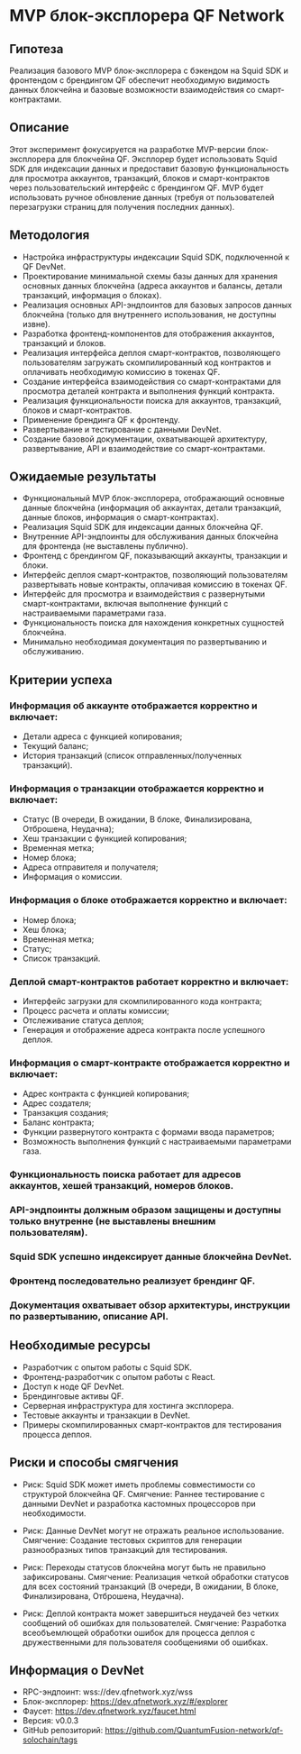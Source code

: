 # MVP блок-эксплорера QF Network

## Гипотеза
Реализация базового MVP блок-эксплорера с бэкендом на Squid SDK и фронтендом с брендингом QF обеспечит необходимую видимость данных блокчейна и базовые возможности взаимодействия со смарт-контрактами.

## Описание
Этот эксперимент фокусируется на разработке MVP-версии блок-эксплорера для блокчейна QF. Эксплорер будет использовать Squid SDK для индексации данных и предоставит базовую функциональность для просмотра аккаунтов, транзакций, блоков и смарт-контрактов через пользовательский интерфейс с брендингом QF. MVP будет использовать ручное обновление данных (требуя от пользователей перезагрузки страниц для получения последних данных).

## Методология
- Настройка инфраструктуры индексации Squid SDK, подключенной к QF DevNet.
- Проектирование минимальной схемы базы данных для хранения основных данных блокчейна (адреса аккаунтов и балансы, детали транзакций, информация о блоках).
- Реализация основных API-эндпоинтов для базовых запросов данных блокчейна (только для внутреннего использования, не доступны извне).
- Разработка фронтенд-компонентов для отображения аккаунтов, транзакций и блоков.
- Реализация интерфейса деплоя смарт-контрактов, позволяющего пользователям загружать скомпилированный код контрактов и оплачивать необходимую комиссию в токенах QF.
- Создание интерфейса взаимодействия со смарт-контрактами для просмотра деталей контракта и выполнения функций контракта.
- Реализация функциональности поиска для аккаунтов, транзакций, блоков и смарт-контрактов.
- Применение брендинга QF к фронтенду.
- Развертывание и тестирование с данными DevNet.
- Создание базовой документации, охватывающей архитектуру, развертывание, API и взаимодействие со смарт-контрактами.

## Ожидаемые результаты
- Функциональный MVP блок-эксплорера, отображающий основные данные блокчейна (информация об аккаунтах, детали транзакций, данные блоков, информация о смарт-контрактах).
- Реализация Squid SDK для индексации данных блокчейна QF.
- Внутренние API-эндпоинты для обслуживания данных блокчейна для фронтенда (не выставлены публично).
- Фронтенд с брендингом QF, показывающий аккаунты, транзакции и блоки.
- Интерфейс деплоя смарт-контрактов, позволяющий пользователям развертывать новые контракты, оплачивая комиссию в токенах QF.
- Интерфейс для просмотра и взаимодействия с развернутыми смарт-контрактами, включая выполнение функций с настраиваемыми параметрами газа.
- Функциональность поиска для нахождения конкретных сущностей блокчейна.
- Минимально необходимая документация по развертыванию и обслуживанию.

## Критерии успеха

### Информация об аккаунте отображается корректно и включает:
- Детали адреса с функцией копирования;
- Текущий баланс;
- История транзакций (список отправленных/полученных транзакций).

### Информация о транзакции отображается корректно и включает:
- Статус (В очереди, В ожидании, В блоке, Финализирована, Отброшена, Неудачна);
- Хеш транзакции с функцией копирования;
- Временная метка;
- Номер блока;
- Адреса отправителя и получателя;
- Информация о комиссии.

### Информация о блоке отображается корректно и включает:
- Номер блока;
- Хеш блока;
- Временная метка;
- Статус;
- Список транзакций.

### Деплой смарт-контрактов работает корректно и включает:
- Интерфейс загрузки для скомпилированного кода контракта;
- Процесс расчета и оплаты комиссии;
- Отслеживание статуса деплоя;
- Генерация и отображение адреса контракта после успешного деплоя.

### Информация о смарт-контракте отображается корректно и включает:
- Адрес контракта с функцией копирования;
- Адрес создателя;
- Транзакция создания;
- Баланс контракта;
- Функции развернутого контракта с формами ввода параметров;
- Возможность выполнения функций с настраиваемыми параметрами газа.

### Функциональность поиска работает для адресов аккаунтов, хешей транзакций, номеров блоков.

### API-эндпоинты должным образом защищены и доступны только внутренне (не выставлены внешним пользователям).

### Squid SDK успешно индексирует данные блокчейна DevNet.

### Фронтенд последовательно реализует брендинг QF.

### Документация охватывает обзор архитектуры, инструкции по развертыванию, описание API.

## Необходимые ресурсы
- Разработчик с опытом работы с Squid SDK.
- Фронтенд-разработчик с опытом работы с React.
- Доступ к ноде QF DevNet.
- Брендинговые активы QF.
- Серверная инфраструктура для хостинга эксплорера.
- Тестовые аккаунты и транзакции в DevNet.
- Примеры скомпилированных смарт-контрактов для тестирования процесса деплоя.

## Риски и способы смягчения
- Риск: Squid SDK может иметь проблемы совместимости со структурой блокчейна QF.
  Смягчение: Раннее тестирование с данными DevNet и разработка кастомных процессоров при необходимости.

- Риск: Данные DevNet могут не отражать реальное использование.
  Смягчение: Создание тестовых скриптов для генерации разнообразных типов транзакций для тестирования.

- Риск: Переходы статусов блокчейна могут быть не правильно зафиксированы.
  Смягчение: Реализация четкой обработки статусов для всех состояний транзакций (В очереди, В ожидании, В блоке, Финализирована, Отброшена, Неудачна).

- Риск: Деплой контракта может завершиться неудачей без четких сообщений об ошибках для пользователей.
  Смягчение: Разработка всеобъемлющей обработки ошибок для процесса деплоя с дружественными для пользователя сообщениями об ошибках.

## Информация о DevNet
- RPC-эндпоинт: wss://dev.qfnetwork.xyz/wss
- Блок-эксплорер: https://dev.qfnetwork.xyz/#/explorer
- Фаусет: https://dev.qfnetwork.xyz/faucet.html
- Версия: v0.0.3
- GitHub репозиторий: https://github.com/QuantumFusion-network/qf-solochain/tags 